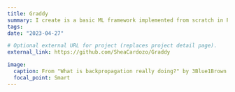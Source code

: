 ```yaml
---
title: Graddy
summary: I create is a basic ML framework implemented from scratch in Python.
tags:
date: "2023-04-27"

# Optional external URL for project (replaces project detail page).
external_link: https://github.com/SheaCardozo/Graddy

image:
  caption: From "What is backpropagation really doing?" by 3Blue1Brown
  focal_point: Smart
---
```

